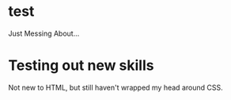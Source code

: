 # test
Just Messing About...

<html>
  <head>
  </head>
  <body>
    <h1> Testing out new skills</h1>
    <p> Not new to HTML, but still haven't wrapped my head around CSS.</p>
  </body>
 </html>
